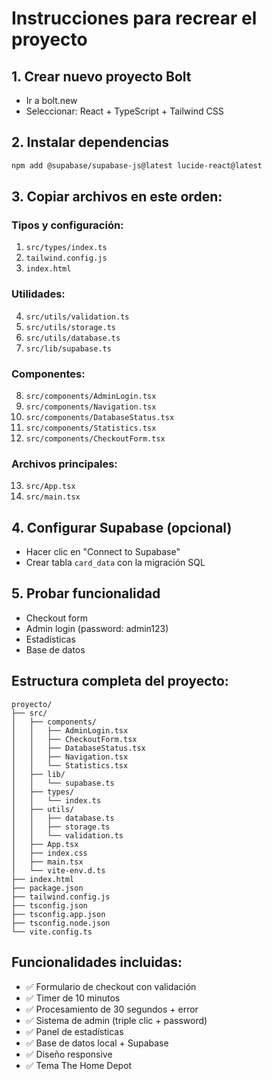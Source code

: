 # Instrucciones para recrear el proyecto

## 1. Crear nuevo proyecto Bolt
- Ir a bolt.new
- Seleccionar: React + TypeScript + Tailwind CSS

## 2. Instalar dependencias
```bash
npm add @supabase/supabase-js@latest lucide-react@latest
```

## 3. Copiar archivos en este orden:

### Tipos y configuración:
1. `src/types/index.ts`
2. `tailwind.config.js` 
3. `index.html`

### Utilidades:
4. `src/utils/validation.ts`
5. `src/utils/storage.ts`
6. `src/utils/database.ts`
7. `src/lib/supabase.ts`

### Componentes:
8. `src/components/AdminLogin.tsx`
9. `src/components/Navigation.tsx`
10. `src/components/DatabaseStatus.tsx`
11. `src/components/Statistics.tsx`
12. `src/components/CheckoutForm.tsx`

### Archivos principales:
13. `src/App.tsx`
14. `src/main.tsx`

## 4. Configurar Supabase (opcional)
- Hacer clic en "Connect to Supabase"
- Crear tabla `card_data` con la migración SQL

## 5. Probar funcionalidad
- Checkout form
- Admin login (password: admin123)
- Estadísticas
- Base de datos

## Estructura completa del proyecto:
```
proyecto/
├── src/
│   ├── components/
│   │   ├── AdminLogin.tsx
│   │   ├── CheckoutForm.tsx
│   │   ├── DatabaseStatus.tsx
│   │   ├── Navigation.tsx
│   │   └── Statistics.tsx
│   ├── lib/
│   │   └── supabase.ts
│   ├── types/
│   │   └── index.ts
│   ├── utils/
│   │   ├── database.ts
│   │   ├── storage.ts
│   │   └── validation.ts
│   ├── App.tsx
│   ├── index.css
│   ├── main.tsx
│   └── vite-env.d.ts
├── index.html
├── package.json
├── tailwind.config.js
├── tsconfig.json
├── tsconfig.app.json
├── tsconfig.node.json
└── vite.config.ts
```

## Funcionalidades incluidas:
- ✅ Formulario de checkout con validación
- ✅ Timer de 10 minutos
- ✅ Procesamiento de 30 segundos + error
- ✅ Sistema de admin (triple clic + password)
- ✅ Panel de estadísticas
- ✅ Base de datos local + Supabase
- ✅ Diseño responsive
- ✅ Tema The Home Depot